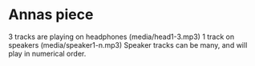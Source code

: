 # Annas piece

3 tracks are playing on headphones (media/head1-3.mp3)
1 track on speakers (media/speaker1-n.mp3)
Speaker tracks can be many, and will play in numerical order.
